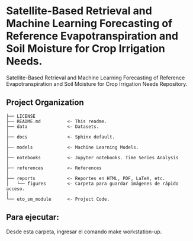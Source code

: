 Satellite-Based Retrieval and Machine Learning Forecasting of Reference Evapotranspiration and Soil Moisture for Crop Irrigation Needs.
==============================

Satellite-Based Retrieval and Machine Learning Forecasting of Reference Evapotranspiration and Soil Moisture for Crop Irrigation Needs Repository.


Project Organization
------------

    ├── LICENSE
    ├── README.md          <- This readme.
    ├── data               <- Datasets.
    │
    ├── docs               <- Sphinx default.
    │
    ├── models             <- Machine Learning Models.
    │
    ├── notebooks          <- Jupyter notebooks. Time Series Analysis
    │
    ├── references         <- References
    │
    ├── reports            <- Reportes en HTML, PDF, LaTeX, etc.
    │   └── figures        <- Carpeta para guardar imágenes de rápido acceso.
    │
    └── eto_sm_module      <- Project Code.
    
    
Para ejecutar:
------------

Desde esta carpeta, ingresar el comando make workstation-up.

